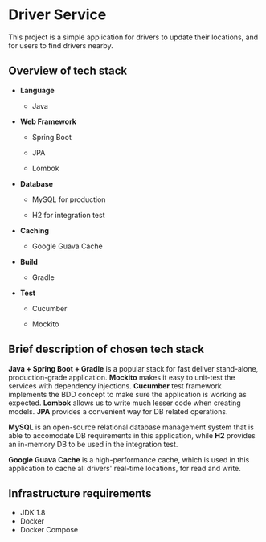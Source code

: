 # Driver Service

This project is a simple application for drivers to update their locations, and for users to find drivers nearby.

## Overview of tech stack 

- **Language**

    - Java

- **Web Framework**

    - Spring Boot

    - JPA

    - Lombok

- **Database**

    - MySQL for production

    - H2 for integration test

- **Caching**

    - Google Guava Cache

- **Build**

    - Gradle

- **Test**

    - Cucumber

    - Mockito


## Brief description of chosen tech stack

**Java + Spring Boot + Gradle** is a popular stack for fast deliver stand-alone, production-grade application. **Mockito** makes it easy to unit-test the services with dependency injections. **Cucumber** test framework implements the BDD concept to make sure the application is working as expected. **Lombok** allows us to write much lesser code when creating models. **JPA** provides a convenient way for DB related operations.

**MySQL** is an open-source relational database management system that is able to accomodate DB requirements in this application, while **H2** provides an in-memory DB to be used in the integration test.

**Google Guava Cache** is a high-performance cache, which is used in this application to cache all drivers' real-time locations, for read and write.


## Infrastructure requirements

- JDK 1.8
- Docker
- Docker Compose